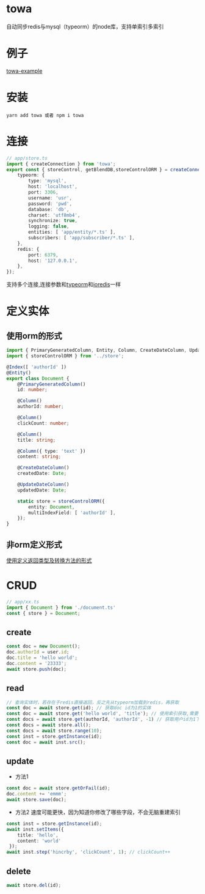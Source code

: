 # towa
自动同步redis与mysql（typeorm）的node库，支持单索引多索引
# 例子
[towa-example](https://github.com/zanllp/towa-example)
# 安装
```
yarn add towa 或者 npm i towa
```
# 连接
```typescript
// app/store.ts
import { createConnection } from 'towa';
export const { storeControl, getBlendDB,storeControlORM } = createConnection({
    typeorm: {
        type: 'mysql',
        host: 'localhost',
        port: 3306,
        username: 'usr',
        password: 'pwd',
        database: 'db',
        charset: 'utf8mb4',
        synchronize: true,
        logging: false,
        entities: [ 'app/entity/*.ts' ],
        subscribers: [ 'app/subscriber/*.ts' ],
    },
    redis: {
        port: 6379, 
        host: '127.0.0.1', 
    },
});
```
支持多个连接,连接参数和[typeorm](https://github.com/typeorm/typeorm/blob/master/docs/zh_CN/connection-options.md)和[ioredis](https://github.com/luin/ioredis)一样
# 定义实体
## 使用orm的形式
```ts
import { PrimaryGeneratedColumn, Entity, Column, CreateDateColumn, UpdateDateColumn, Index } from 'typeorm';
import { storeControlORM } from '../store';

@Index([ 'authorId' ])
@Entity()
export class Document {
    @PrimaryGeneratedColumn()
    id: number;

    @Column()
    authorId: number;

    @Column()
    clickCount: number;

    @Column()
    title: string;

    @Column({ type: 'text' })
    content: string;

    @CreateDateColumn()
    createdDate: Date;

    @UpdateDateColumn()
    updatedDate: Date;

    static store = storeControlORM({
        entity: Document,
        multiIndexField: [ 'authorId' ],
    });
}


```
## 非orm定义形式
[使用定义返回类型及转换方法的形式](./doc/entity-non-orm.md)
# CRUD
```ts
// app/xx.ts
import { Document } from './document.ts'
const { store } = Document;
```
## create
```ts
const doc = new Document();
doc.authorId = user.id;
doc.title = 'hello world';
doc.content = '23333';
await store.push(doc);
```
## read
```ts
// 查询实体时，若存在于redis直接返回，反之先从typeorm加载到redis，再获取
const doc = await store.get(id); // 获取doc id为1的实体
const doc = await store.get('hello world', 'title'); // 使用索引获取,需要指定indexFiled
const docs = await store.get(authorId, 'authorId', -1) // 获取用户id为1下的所有doc
const docs = await store.all(); 
const docs = await store.range(10);
const inst = store.getInstance(id);
const doc = await inst.src();
```
## update
* 方法1
```ts
const doc = await store.getOrFail(id);
doc.content += 'emmm';
await store.save(doc);
```
* 方法2
速度可能更快，因为知道你修改了哪些字段，不会无脑重建索引
```ts
const inst = store.getInstance(id);
await inst.setItems({   
    title: 'hello',
    content: 'world'
 });
await inst.step('hincrby', 'clickCount', 1); // clickCount++
```
## delete 
```ts 
await store.del(id);
```
